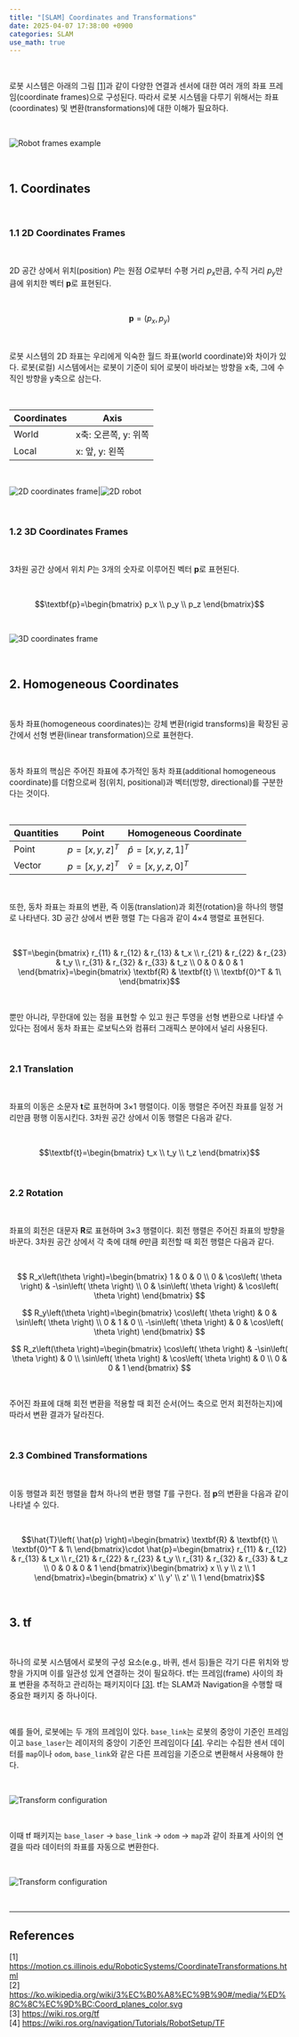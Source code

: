 ```yaml
---
title: "[SLAM] Coordinates and Transformations"
date: 2025-04-07 17:38:00 +0900
categories: SLAM
use_math: true
---
```


&nbsp;

로봇 시스템은 아래의 그림 [[1]](https://motion.cs.illinois.edu/RoboticSystems/CoordinateTransformations.html)과 같이 다양한 연결과 센서에 대한 여러 개의 좌표 프레임(coordinate frames)으로 구성된다. 따라서 로봇 시스템을 다루기 위해서는 좌표(coordinates) 및 변환(transformations)에 대한 이해가 필요하다.

<br>

![Robot frames example](/assets/img/2025-04-07/willow-garage-pr2-robot.png)

<br>

## 1. Coordinates

<br>

### 1.1 2D Coordinates Frames

<br>

2D 공간 상에서 위치(position) $P$는 원점 $O$로부터 수평 거리 $p_x$만큼, 수직 거리 $p_y$만큼에 위치한 벡터 $\textbf{p}$로 표현된다.

<br>

$$\textbf{p}=(p_x, p_y)$$

<br>

로봇 시스템의 2D 좌표는 우리에게 익숙한 월드 좌표(world coordinate)와 차이가 있다. 로봇(로컬) 시스템에서는 로봇이 기준이 되어 로봇이 바라보는 방향을 x축, 그에 수직인 방향을 y축으로 삼는다.

<br>

|Coordinates|Axis|
|---|---|
|World|x축: 오른쪽, y: 위쪽|
|Local|x: 앞, y: 왼쪽|

<br>

![2D coordinates frame](/assets/img/2025-04-07/2d-coordinates-frame.png)|![2D robot](/assets/img/2025-04-07/robot-2d.png)

<br>

### 1.2 3D Coordinates Frames

<br>

3차원 공간 상에서 위치 $P$는 3개의 숫자로 이루어진 벡터 $\textbf{p}$로 표현된다.

<br>

$$\textbf{p}=\begin{bmatrix}
p_x \\
p_y \\
p_z
\end{bmatrix}$$

<br>

![3D coordinates frame](/assets/img/2025-04-07/3d-coordinates-frame.png)

<br>

## 2. Homogeneous Coordinates

<br>

동차 좌표(homogeneous coordinates)는 강체 변환(rigid transforms)을 확장된 공간에서 선형 변환(linear transformation)으로 표현한다.

<br>

동차 좌표의 핵심은 주어진 좌표에 추가적인 동차 좌표(additional homogeneous coordinate)를 더함으로써 점(위치, positional)과 벡터(방향, directional)를 구분한다는 것이다.

<br>

|Quantities|Point|Homogeneous Coordinate|
|---|---|---|
|Point|$p=\left[ x, y, z \right]^T$|$\hat{p}=\left[ x, y, z, 1 \right]^T$|
|Vector|$p=\left[ x, y, z \right]^T$|$\hat{v}=\left[ x, y, z, 0 \right]^T$|

<br>

또한, 동차 좌표는 좌표의 변환, 즉 이동(translation)과 회전(rotation)을 하나의 행렬로 나타낸다. 3D 공간 상에서 변환 행렬 $T$는 다음과 같이 4×4 행렬로 표현된다.

<br>

$$T=\begin{bmatrix}
r_{11} & r_{12} & r_{13} & t_x \\
r_{21} & r_{22} & r_{23} & t_y \\
r_{31} & r_{32} & r_{33} & t_z \\
0 & 0 & 0 & 1
\end{bmatrix}=\begin{bmatrix}
\textbf{R} & \textbf{t} \\
\textbf{0}^T & 1\
\end{bmatrix}$$

<br>

뿐만 아니라, 무한대에 있는 점을 표현할 수 있고 원근 투영을 선형 변환으로 나타낼 수 있다는 점에서 동차 좌표는 로보틱스와 컴퓨터 그래픽스 분야에서 널리 사용된다.

<br>

### 2.1 Translation

<br>

좌표의 이동은 소문자 $\textbf{t}$로 표현하며 3×1 행렬이다. 이동 행렬은 주어진 좌표를 일정 거리만큼 평행 이동시킨다. 3차원 공간 상에서 이동 행렬은 다음과 같다.

<br>

$$\textbf{t}=\begin{bmatrix}
t_x \\
t_y \\
t_z
\end{bmatrix}$$

<br>

### 2.2 Rotation

<br>

좌표의 회전은 대문자 $\textbf{R}$로 표현하며 3×3 행렬이다. 회전 행렬은 주어진 좌표의 방향을 바꾼다. 3차원 공간 상에서 각 축에 대해 $\theta$만큼 회전할 때 회전 행렬은 다음과 같다.

<br>

$$
R_x\left(\theta  \right)=\begin{bmatrix}
 1 & 0 & 0 \\
 0 & \cos\left( \theta \right) & -\sin\left( \theta \right) \\
 0 & \sin\left( \theta \right) & \cos\left( \theta \right)
\end{bmatrix}
$$

$$
R_y\left(\theta  \right)=\begin{bmatrix}
 \cos\left( \theta \right) & 0 & \sin\left( \theta \right) \\
 0 & 1 & 0 \\
 -\sin\left( \theta \right) & 0 & \cos\left( \theta \right)
\end{bmatrix}
$$

$$
R_z\left(\theta  \right)=\begin{bmatrix}
 \cos\left( \theta \right) & -\sin\left( \theta \right) & 0 \\
 \sin\left( \theta \right) & \cos\left( \theta \right) & 0 \\
 0 & 0 & 1
\end{bmatrix}
$$

<br>

주어진 좌표에 대해 회전 변환을 적용할 때 회전 순서(어느 축으로 먼저 회전하는지)에 따라서 변환 결과가 달라진다.

<br>

### 2.3 Combined Transformations

<br>

이동 행렬과 회전 행렬을 합쳐 하나의 변환 행렬 $T$를 구한다. 점 $\textbf{p}$의 변환을 다음과 같이 나타낼 수 있다.

<br>

$$\hat{T}\left( \hat{p} \right)=\begin{bmatrix}
\textbf{R} & \textbf{t} \\
\textbf{0}^T & 1\
\end{bmatrix}\cdot \hat{p}=\begin{bmatrix}
r_{11} & r_{12} & r_{13} & t_x \\
r_{21} & r_{22} & r_{23} & t_y \\
r_{31} & r_{32} & r_{33} & t_z \\
0 & 0 & 0 & 1
\end{bmatrix}\begin{bmatrix}
x \\
y \\
z \\
1
\end{bmatrix}=\begin{bmatrix}
x' \\
y' \\
z' \\
1
\end{bmatrix}$$

<br>

## 3. tf

<br>

하나의 로봇 시스템에서 로봇의 구성 요소(e.g., 바퀴, 센서 등)들은 각기 다른 위치와 방향을 가지며 이를 일관성 있게 연결하는 것이 필요하다. tf는 프레임(frame) 사이의 좌표 변환을 추적하고 관리하는 패키지이다 [[3]](http://wiki.ros.org/tf). tf는 SLAM과 Navigation을 수행할 때 중요한 패키지 중 하나이다.

<br>

예를 들어, 로봇에는 두 개의 프레임이 있다. `base_link`는 로봇의 중앙이 기준인 프레임이고 `base_laser`는 레이저의 중앙이 기준인 프레임이다 [[4]](https://wiki.ros.org/navigation/Tutorials/RobotSetup/TF). 우리는 수집한 센서 데이터를 `map`이나 `odom`, `base_link`와 같은 다른 프레임을 기준으로 변환해서 사용해야 한다.

<br>

![Transform configuration](/assets/img/2025-04-07/transform-configuration-1.png)

<br>

이때 tf 패키지는 `base_laser` → `base_link` → `odom` → `map`과 같이 좌표계 사이의 연결을 따라 데이터의 좌표를 자동으로 변환한다.

<br>

![Transform configuration](/assets/img/2025-04-07/transform-configuration-2.png)

<br>

---

## References

[1] <https://motion.cs.illinois.edu/RoboticSystems/CoordinateTransformations.html>  
[2] <https://ko.wikipedia.org/wiki/3%EC%B0%A8%EC%9B%90#/media/%ED%8C%8C%EC%9D%BC:Coord_planes_color.svg>  
[3] <https://wiki.ros.org/tf>  
[4] <https://wiki.ros.org/navigation/Tutorials/RobotSetup/TF>

&nbsp;